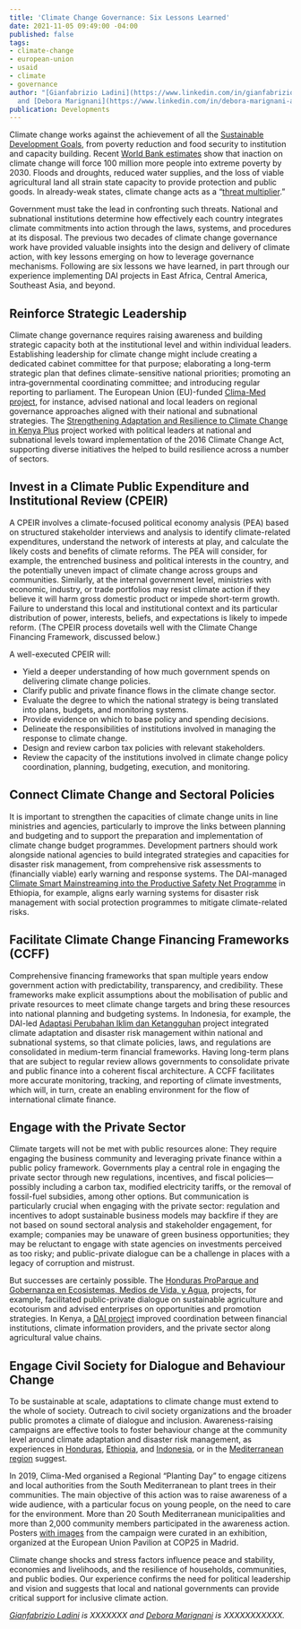 ```yaml
---
title: 'Climate Change Governance: Six Lessons Learned'
date: 2021-11-05 09:49:00 -04:00
published: false
tags:
- climate-change
- european-union
- usaid
- climate
- governance
author: "[Gianfabrizio Ladini](https://www.linkedin.com/in/gianfabrizio-ladini-b5a01920/)
  and [Debora Marignani](https://www.linkedin.com/in/debora-marignani-a250b210/) "
publication: Developments
---
```


Climate change works against the achievement of all the [Sustainable Development Goals](https://sdgs.un.org/goals), from poverty reduction and food security to institution and capacity building. Recent [World Bank estimates](https://openknowledge.worldbank.org/bitstream/handle/10986/22787/9781464806735.pdf?sequence=13&isAllowed=y) show that inaction on climate change will force 100 million more people into extreme poverty by 2030. Floods and droughts, reduced water supplies, and the loss of viable agricultural land all strain state capacity to provide protection and public goods. In already-weak states, climate change acts as a “[threat multiplier](https://climate-diplomacy.org/magazine/conflict/new-climate-peace).” 

Government must take the lead in confronting such threats. National and subnational institutions determine how effectively each country integrates climate commitments into action through the laws, systems, and procedures at its disposal. The previous two decades of climate change governance work have provided valuable insights into the design and delivery of climate action, with key lessons emerging on how to leverage governance mechanisms. Following are six lessons we have learned, in part through our experience implementing DAI projects in East Africa, Central America, Southeast Asia, and beyond. 





## Reinforce Strategic Leadership

Climate change governance requires raising awareness and building strategic capacity both at the institutional level and within individual leaders. Establishing leadership for climate change might include creating a dedicated cabinet committee for that purpose; elaborating a long-term strategic plan that defines climate-sensitive national priorities; promoting an intra‐governmental coordinating committee; and introducing regular reporting to parliament. The European Union (EU)-funded [Clima-Med project](https://www.dai.com/our-work/projects/regional-eu-for-climate-action-in-the-european-neighbourhood-instrument-eni-southern-neighbourhood), for instance, advised national and local leaders on regional governance approaches aligned with their national and subnational strategies. The [Strengthening Adaptation and Resilience to Climate Change in Kenya Plus](https://www.dai.com/our-work/projects/kenya-strengthening-adaptation-and-resilience-climate-change-kenya-plus-starck) project worked with political leaders at national and subnational levels toward implementation of the 2016 Climate Change Act, supporting diverse initiatives the helped to build resilience across a number of sectors.

## Invest in a Climate Public Expenditure and Institutional Review (CPEIR)

A CPEIR involves a climate-focused political economy analysis (PEA) based on structured stakeholder interviews and analysis to identify climate-related expenditures, understand the network of interests at play, and calculate the likely costs and benefits of climate reforms. The PEA will consider, for example, the entrenched business and political interests in the country, and the potentially uneven impact of climate change across groups and communities. Similarly, at the internal government level, ministries with economic, industry, or trade portfolios may resist climate action if they believe it will harm gross domestic product or impede short-term growth. Failure to understand this local and institutional context and its particular distribution of power, interests, beliefs, and expectations is likely to impede reform. (The CPEIR process dovetails well with the Climate Change Financing Framework, discussed below.) 

A well-executed CPEIR will:

* Yield a deeper understanding of how much government spends on delivering climate change policies.
* Clarify public and private finance flows in the climate change sector.
* Evaluate the degree to which the national strategy is being translated into plans, budgets, and monitoring systems. 
* Provide evidence on which to base policy and spending decisions.
* Delineate the responsibilities of institutions involved in managing the response to climate change.
* Design and review carbon tax policies with relevant stakeholders.
* Review the capacity of the institutions involved in climate change policy coordination, planning, budgeting, execution, and monitoring.

## Connect Climate Change and Sectoral Policies

It is important to strengthen the capacities of climate change units in line ministries and agencies, particularly to improve the links between planning and budgeting and to support the preparation and implementation of climate change budget programmes. Development partners should work alongside national agencies to build integrated strategies and capacities for disaster risk management, from comprehensive risk assessments to (financially viable) early warning and response systems. The DAI-managed [Climate Smart Mainstreaming into the Productive Safety Net Programme](https://www.dai.com/our-work/projects/ethiopia-technical-assistance-to-support-gcca-plus-mainstreaming-of-climate-smart-planning-and-implementation-approaches) in Ethiopia, for example, aligns early warning systems for disaster risk management with social protection programmes to mitigate climate-related risks. 

## Facilitate Climate Change Financing Frameworks (CCFF)

Comprehensive financing frameworks that span multiple years endow government action with predictability, transparency, and credibility. These frameworks make explicit assumptions about the mobilisation of public and private resources to meet climate change targets and bring these resources into national planning and budgeting systems. In Indonesia, for example, the DAI-led [Adaptasi Perubahan Iklim dan Ketangguhan](https://www.dai.com/our-work/projects/indonesia-apik-adaptasi-perubahan-iklim-dan-ketangguhan-or-climate-change-adaption) project integrated climate adaptation and disaster risk management within national and subnational systems, so that climate policies, laws, and regulations are consolidated in medium-term financial frameworks. Having long-term plans that are subject to regular review allows governments to consolidate private and public finance into a coherent fiscal architecture. A CCFF facilitates more accurate monitoring, tracking, and reporting of climate investments, which will, in turn, create an enabling environment for the flow of international climate finance. 

## Engage with the Private Sector

Climate targets will not be met with public resources alone: They require engaging the business community and leveraging private finance within a public policy framework. Governments play a central role in engaging the private sector through new regulations, incentives, and fiscal policies—possibly including a carbon tax, modified electricity tariffs, or the removal of fossil-fuel subsidies, among other options. But communication is particularly crucial when engaging with the private sector: regulation and incentives to adopt sustainable business models may backfire if they are not based on sound sectoral analysis and stakeholder engagement, for example; companies may be unaware of green business opportunities; they may be reluctant to engage with state agencies on investments perceived as too risky; and public-private dialogue can be a challenge in places with a legacy of corruption and mistrust. 

But successes are certainly possible. The [Honduras ProParque and Gobernanza en Ecosistemas, Medios de Vida, y Agua](https://www.dai.com/our-work/projects/honduras-ProParque-GEMA), projects, for example, facilitated public-private dialogue on sustainable agriculture and ecotourism and advised enterprises on opportunities and promotion strategies. In Kenya, a [DAI project](https://www.dai.com/our-work/projects/kenya-strengthening-adaptation-and-resilience-climate-change-kenya-plus-starck) improved coordination between financial institutions, climate information providers, and the private sector along agricultural value chains. 

## Engage Civil Society for Dialogue and Behaviour Change

To be sustainable at scale, adaptations to climate change must extend to the whole of society. Outreach to civil society organizations and the broader public promotes a climate of dialogue and inclusion. Awareness-raising campaigns are effective tools to foster behaviour change at the community level around climate adaptation and disaster risk management, as experiences in [Honduras](https://www.dai.com/our-work/projects/honduras-ProParque-GEMA), [Ethiopia](https://www.dai.com/our-work/projects/ethiopia-technical-assistance-to-support-gcca-plus-mainstreaming-of-climate-smart-planning-and-implementation-approaches), and [Indonesia](https://www.dai.com/our-work/projects/indonesia-apik-adaptasi-perubahan-iklim-dan-ketangguhan-or-climate-change-adaption), or in the [Mediterranean region](https://www.dai.com/our-work/projects/regional-eu-for-climate-action-in-the-european-neighbourhood-instrument-eni-southern-neighbourhood) suggest. 

In 2019, Clima-Med organised a Regional “Planting Day” to engage citizens and local authorities from the South Mediterranean to plant trees in their communities. The main objective of this action was to raise awareness of a wide audience, with a particular focus on young people, on the need to care for the environment. More than 20 South Mediterranean municipalities and more than 2,000 community members participated in the awareness action. Posters [with images](https://www.climamed.eu/cop25-clima-med-showcasing-true-to-life-steps-to-accomplish-climate-actions/) from the campaign were curated in an exhibition, organized at the European Union Pavilion at COP25 in Madrid. 

Climate change shocks and stress factors influence peace and stability, economies and livelihoods, and the resilience of households, communities, and public bodies. Our experience confirms the need for political leadership and vision and suggests that local and national governments can provide critical support for inclusive climate action. 

*[Gianfabrizio Ladini](https://www.linkedin.com/in/gianfabrizio-ladini-b5a01920/) is XXXXXXX and [Debora Marignani](https://www.linkedin.com/in/debora-marignani-a250b210/) is XXXXXXXXXXX.* 